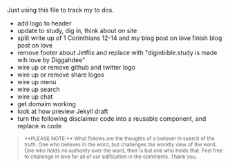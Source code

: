 Just using this file to track my to dos.



- add logo to header 
- update to study, dig in, think about on site
- split write up of 1 Corinthians 12-14 and my blog post on love finish blog post on love  
- remove footer about Jetflix and replace with "diginbible.study is made wih love by Diggahdee"
- wire up or remove github and twitter logo
- wire up or remove share logos 
- wire up menu 
- wire up search 
- wire up chat
- get domaim working
- look at how preview Jekyll draft
- turn the following disclaimer code into a reusable component, and replace in code 

> <span class="disclaimer">	
> <small>**PLEASE NOTE:** What follows are the thoughts of a believer in search of the truth. One who believes in the word, but challenges the worldly view of the word. One who holds no authority over the word, their is but one who holds that. Feel free to challenge in love for all of our edification in the comments. Thank you.</small>
</span>


